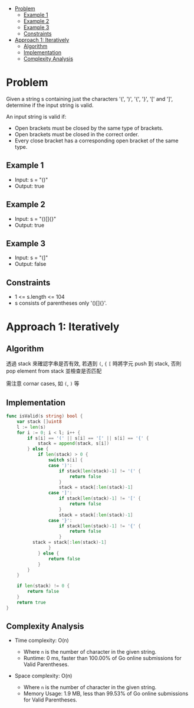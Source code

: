 - [Problem](#problem)
	- [Example 1](#example-1)
	- [Example 2](#example-2)
	- [Example 3](#example-3)
	- [Constraints](#constraints)
- [Approach 1: Iteratively](#approach-1-iteratively)
	- [Algorithm](#algorithm)
	- [Implementation](#implementation)
	- [Complexity Analysis](#complexity-analysis)

# Problem

Given a string s containing just the characters '(', ')', '{', '}', '[' and ']', determine if the input string is valid.

An input string is valid if:

- Open brackets must be closed by the same type of brackets.
- Open brackets must be closed in the correct order.
- Every close bracket has a corresponding open bracket of the same type.

## Example 1

- Input: s = "()"
- Output: true


## Example 2

- Input: s = "()[]{}"
- Output: true

## Example 3

- Input: s = "(]"
- Output: false

## Constraints

- 1 <= s.length <= 104
- s consists of parentheses only '()[]{}'.

# Approach 1: Iteratively

## Algorithm

透過 stack 來確認字串是否有效, 若遇到 `(`, `{` `[` 時將字元 push 到 stack, 否則 pop element from stack 並檢查是否匹配

需注意 cornar cases, 如 `(`, `)` 等

## Implementation

```go
func isValid(s string) bool {
	var stack []uint8
	l := len(s)
	for i := 0; i < l; i++ {
		if s[i] == '(' || s[i] == '[' || s[i] == '{' {
			stack = append(stack, s[i])
		} else {
			if len(stack) > 0 {
				switch s[i] {
				case ')':
					if stack[len(stack)-1] != '(' {
						return false
					}
					stack = stack[:len(stack)-1]
				case ']':
					if stack[len(stack)-1] != '[' {
						return false
					}
					stack = stack[:len(stack)-1]
				case '}':
					if stack[len(stack)-1] != '{' {
						return false
					}
          stack = stack[:len(stack)-1]
				}
			} else {
				return false
			}
		}
	}

	if len(stack) != 0 {
		return false
	}
	return true
}
```

## Complexity Analysis

- Time complexity: O(n)
    - Where `n` is the number of character in the given string.
    - Runtime: 0 ms, faster than 100.00% of Go online submissions for Valid Parentheses.

- Space complexity: O(n)
    - Where `n` is the number of character in the given string.
    - Memory Usage: 1.9 MB, less than 99.53% of Go online submissions for Valid Parentheses.
